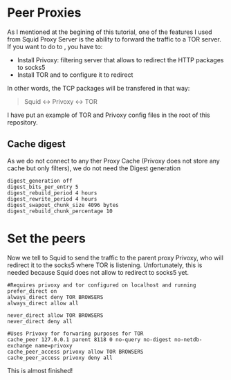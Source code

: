 # Peer Proxies

As I mentioned at the begining of this tutorial, one of the features I used from Squid Proxy Server is the ability to forward the traffic to a TOR server.
If you want to do to , you have to:

- Install Privoxy: filtering server that allows to redirect the HTTP packages to socks5
- Install TOR and to configure it to redirect 

In other words, the TCP packages will be transfered in that way:

>Squid <-> Privoxy <-> TOR


I have put an example of TOR and Privoxy config files in the root of this repository.



## Cache digest

As we do not connect to any ther Proxy Cache (Privoxy does not store any cache but only filters), we do not need the Digest generation

```
digest_generation off
digest_bits_per_entry 5 
digest_rebuild_period 4 hours
digest_rewrite_period 4 hours
digest_swapout_chunk_size 4096 bytes 
digest_rebuild_chunk_percentage 10
```

# Set the peers

Now we tell to Squid to send the traffic to the parent proxy Privoxy, who will redirect it to the socks5 where TOR is listening.
Unfortunately, this is needed because Squid does not allow to redirect to socks5 yet.

```
#Requires privoxy and tor configured on localhost and running
prefer_direct on
always_direct deny TOR BROWSERS
always_direct allow all

never_direct allow TOR BROWSERS
never_direct deny all

#Uses Privoxy for forwaring purposes for TOR
cache_peer 127.0.0.1 parent 8118 0 no-query no-digest no-netdb-exchange name=privoxy
cache_peer_access privoxy allow TOR BROWSERS 
cache_peer_access privoxy deny all
```
This is almost finished!
